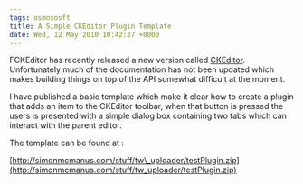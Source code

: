 ```yaml
---
tags: osmososft
title: A Simple CKEditor Plugin Template
date: Wed, 12 May 2010 10:42:37 +0000
---
```

FCKEditor has recently released a new version called [CKEditor](http://ckeditor.com/). Unfortunately much of the documentation has not been updated which makes building things on top of the API somewhat difficult at the moment.  
  
I have published a basic template which make it clear how to create a plugin that adds an item to the CKEditor toolbar, when that button is pressed the users is presented with a simple dialog box containing two tabs which can interact with the parent editor.  
  
The template can be found at :  
  
[http://simonmcmanus.com/stuff/tw\_uploader/testPlugin.zip](http://simonmcmanus.com/stuff/tw_uploader/testPlugin.zip)
